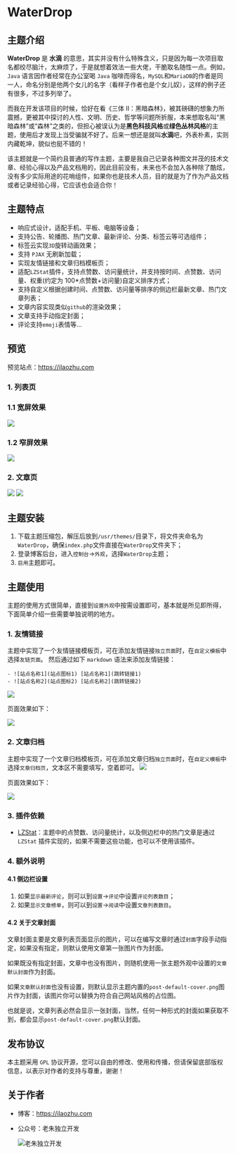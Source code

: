 # WaterDrop

## 主题介绍

**WaterDrop** 是 **水滴** 的意思，其实并没有什么特殊含义，只是因为每一次项目取名都绞尽脑汁，太麻烦了，于是就想着效法一些大佬，干脆取名随性一点。例如，`Java` 语言因作者经常在办公室喝 `Java` 咖啡而得名，`MySQL`和`MariaDB`的作者是同一人，命名分别是他两个女儿的名字（看样子作者也是个女儿奴），这样的例子还有很多，不过多列举了。

而我在开发该项目的时候，恰好在看《三体 Ⅱ：黑暗森林》，被其磅礴的想象力所震撼，更被其中探讨的人性、文明、历史、哲学等问题所折服，本来想取名叫“黑暗森林”或“森林”之类的，但担心被误认为是**黑色科技风格**或**绿色丛林风格**的主题，使用后才发现上当受骗就不好了。后来一想还是就叫**水滴**吧，外表朴素，实则内藏乾坤，貌似也挺不错的！

该主题就是一个简约且普通的写作主题，主要是我自己记录各种图文并茂的技术文章、经验心得以及产品文档用的，因此目前没有，未来也不会加入各种除了酷炫，没有多少实际用途的花哨组件，如果你也是技术人员，目的就是为了作为产品文档或者记录经验心得，它应该也会适合你！

## 主题特点

- 响应式设计，适配手机、平板、电脑等设备；
- 支持公告、轮播图、热门文章、最新评论、分类、标签云等可选组件；
- 标签云实现`3D`旋转动画效果；
- 支持 `PJAX` 无刷新加载；
- 实现友情链接和文章归档模板页；
- 适配`LZStat`插件，支持点赞数、访问量统计，并支持按时间、点赞数、访问量、权重(约定为 100\*点赞数+访问量)自定义排序方式；
- 支持自定义根据创建时间、点赞数、访问量等排序的侧边栏最新文章、热门文章列表；
- 文章内容实现类似`github`的渲染效果；
- 文章支持手动指定封面；
- 评论支持`emoji`表情等...

## 预览

预览站点：<https://ilaozhu.com>

### 1. 列表页

### 1.1 宽屏效果

![](https://cdn.jsdelivr.net/gh/ZShijun/image-repo/20240528/58cfcdba38b5316c668e52590d87bc73.png)

### 1.2 窄屏效果

![](https://cdn.jsdelivr.net/gh/ZShijun/image-repo/20240528/689b4c9357c89be91fef7c56ef1e0d2f.png)

### 2. 文章页

![](https://cdn.jsdelivr.net/gh/ZShijun/image-repo/20240528/40646529681f2cb8305bad4c12e91d77.png)
![](https://cdn.jsdelivr.net/gh/ZShijun/image-repo/20240528/10f5d168c2790374158bb92d6fa6e7c8.png)

## 主题安装

1. 下载主题压缩包，解压后放到`/usr/themes/`目录下，将文件夹命名为 `WaterDrop`，确保`index.php`文件直接在`WaterDrop`文件夹下；
2. 登录博客后台，进入`控制台`->`外观`，选择`WaterDrop`主题；
3. `启用`主题即可。

## 主题使用

主题的使用方式很简单，直接到`设置外观`中按需设置即可，基本就是所见即所得，下面简单介绍一些需要单独说明的地方。

### 1. 友情链接

主题中实现了一个友情链接模板页，可在添加友情链接`独立页面`时，在`自定义模板`中选择`友链页面`。
然后通过如下 `markdown` 语法来添加友情链接：

```
- ![站点名称1](站点图标1) [站点名称1](跳转链接1)
- ![站点名称2](站点图标2) [站点名称2](跳转链接2)
```

![](https://cdn.jsdelivr.net/gh/ZShijun/image-repo/20240505/f603994c51e2d64bf4f20a74174c8252.png)

页面效果如下：

![](https://cdn.jsdelivr.net/gh/ZShijun/image-repo/20240528/9459ff1b421f42f5106d40d46181658c.png)

### 2. 文章归档

主题中实现了一个文章归档模板页，可在添加文章归档`独立页面`时，在`自定义模板`中选择`文章归档页`，文本区不需要填写，空着即可。
![](https://cdn.jsdelivr.net/gh/ZShijun/image-repo/20240528/9ecc0cb07e3ab85aed80e8edd2b1836c.png)

页面效果如下：

![](https://cdn.jsdelivr.net/gh/ZShijun/image-repo/20240528/2e3b770a18352a44a6d0d9e175c2216e.png)

### 3. 插件依赖

- [LZStat](https://github.com/ZShijun/LZStat)：主题中的点赞数、访问量统计，以及侧边栏中的热门文章是通过 `LZStat` 插件实现的，如果不需要这些功能，也可以不使用该插件。

### 4. 额外说明

#### 4.1 侧边栏设置

1. 如果`显示最新评论`，则可以到`设置`->`评论`中设置`评论列表数目`；
2. 如果`显示文章榜单`，则可以到`设置`->`阅读`中设置`文章列表数目`。

#### 4.2 关于文章封面

文章封面主要是文章列表页面显示的图片，可以在编写文章时通过`封面`字段手动指定，如果没有指定，则默认使用文章第一张图片作为封面。

如果既没有指定封面，文章中也没有图片，则随机使用一张主题外观中设置的`文章默认封面`作为封面。

如果`文章默认封面`也没有设置，则默认显示主题内置的`post-default-cover.png`图片作为封面，该图片你可以替换为符合自己网站风格的占位图。

也就是说，文章列表必然会显示一张封面，当然，任何一种形式的封面如果获取不到，都会显示`post-default-cover.png`默认封面。

## 发布协议

本主题采用 `GPL` 协议开源，您可以自由的修改、使用和传播，但请保留底部版权信息，以表示对作者的支持与尊重，谢谢！

## 关于作者

- 博客：<https://ilaozhu.com>
- 公众号：老朱独立开发

  ![老朱独立开发](https://cdn.jsdelivr.net/gh/ZShijun/WaterDrop/static/images/gzh.jpg)
